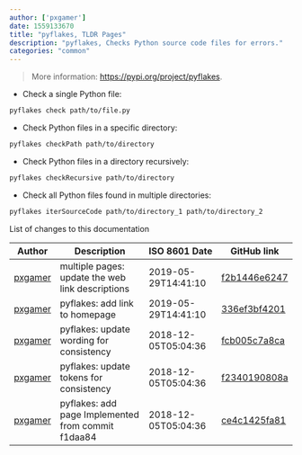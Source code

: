 ```yaml
---
author: ['pxgamer']
date: 1559133670
title: "pyflakes, TLDR Pages"
description: "pyflakes, Checks Python source code files for errors."
categories: "common"
---
```

> More information: <https://pypi.org/project/pyflakes>.

- Check a single Python file:

```bash
pyflakes check path/to/file.py
```

- Check Python files in a specific directory:

```bash
pyflakes checkPath path/to/directory
```

- Check Python files in a directory recursively:

```bash
pyflakes checkRecursive path/to/directory
```

- Check all Python files found in multiple directories:

```bash
pyflakes iterSourceCode path/to/directory_1 path/to/directory_2
```
List of changes to this documentation


Author | Description | ISO 8601 Date | GitHub link
------|-----|-----|-----
[pxgamer](mailto:owzie123@gmail.com) | multiple pages: update the web link descriptions | 2019-05-29T14:41:10 | [f2b1446e6247](https://github.com/tldr-pages/tldr/commit/f2b1446e6247d3e794ee6577dee0c867dfc9af26)
[pxgamer](mailto:owzie123@gmail.com) | pyflakes: add link to homepage | 2019-05-29T14:41:10 | [336ef3bf4201](https://github.com/tldr-pages/tldr/commit/336ef3bf4201f11a3476dc166029e17649dfae6d)
[pxgamer](mailto:owzie123@gmail.com) | pyflakes: update wording for consistency | 2018-12-05T05:04:36 | [fcb005c7a8ca](https://github.com/tldr-pages/tldr/commit/fcb005c7a8ca1af62836dcac3312783f4761ae53)
[pxgamer](mailto:owzie123@gmail.com) | pyflakes: update tokens for consistency | 2018-12-05T05:04:36 | [f2340190808a](https://github.com/tldr-pages/tldr/commit/f2340190808afc3e6be7f0f8600bb61b931d91fd)
[pxgamer](mailto:owzie123@gmail.com) | pyflakes: add page Implemented from commit f1daa84 | 2018-12-05T05:04:36 | [ce4c1425fa81](https://github.com/tldr-pages/tldr/commit/ce4c1425fa818edac6862086ac4c3640b931e8bd)

